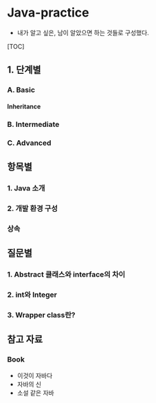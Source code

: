# Java-practice

- 내가 알고 싶은, 남이 알았으면 하는 것들로 구성했다.

[TOC]

## 1. 단계별

### A. Basic

#### Inheritance

### B. Intermediate

### C. Advanced



## 항목별

### 1. Java 소개
### 2. 개발 환경 구성

### 상속



## 질문별

### 1. Abstract 클래스와 interface의 차이
### 2. int와 Integer
### 3. Wrapper class란?



## 참고 자료

### Book
- 이것이 자바다
- 자바의 신
- 소설 같은 자바